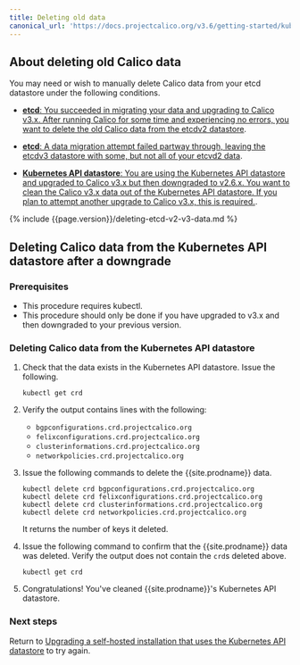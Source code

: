 ```yaml
---
title: Deleting old data
canonical_url: 'https://docs.projectcalico.org/v3.6/getting-started/kubernetes/upgrade/delete'
---
```


## About deleting old Calico data

You may need or wish to manually delete Calico data from your etcd datastore under the
following conditions.
  
- [**etcd**: You succeeded in migrating your data and upgrading to Calico v3.x. After
  running Calico for some time and experiencing no errors, you want to delete
  the old Calico data from the etcdv2 datastore](#deleting-calico-data-from-etcdv2-after-a-successful-migration-and-upgrade).
  
- [**etcd**: A data migration attempt failed partway through, leaving the etcdv3 datastore
  with some, but not all of your etcvd2 data](#deleting-calico-data-from-etcdv3-after-a-partial-migration).

- [**Kubernetes API datastore**: You are using the Kubernetes API datastore and upgraded 
  to Calico v3.x but then downgraded to v2.6.x. You want to clean the Calico v3.x data out of
  the Kubernetes API datastore. If you plan to attempt another upgrade to
  Calico v3.x, this is required.](#deleting-calico-data-from-the-kubernetes-api-datastore-after-a-downgrade).

{% include {{page.version}}/deleting-etcd-v2-v3-data.md %}

## Deleting Calico data from the Kubernetes API datastore after a downgrade

### Prerequisites

- This procedure requires kubectl.
- This procedure should only be done if you have upgraded to v3.x and then
  downgraded to your previous version.

### Deleting Calico data from the Kubernetes API datastore

1. Check that the data exists in the Kubernetes API datastore. Issue the
   following.

   ```
   kubectl get crd
   ```

1. Verify the output contains lines with the following:
   - `bgpconfigurations.crd.projectcalico.org`
   - `felixconfigurations.crd.projectcalico.org`
   - `clusterinformations.crd.projectcalico.org`
   - `networkpolicies.crd.projectcalico.org`


1. Issue the following commands to delete the {{site.prodname}} data.

   ```
   kubectl delete crd bgpconfigurations.crd.projectcalico.org
   kubectl delete crd felixconfigurations.crd.projectcalico.org
   kubectl delete crd clusterinformations.crd.projectcalico.org
   kubectl delete crd networkpolicies.crd.projectcalico.org
   ```

   It returns the number of keys it deleted.

1. Issue the following command to confirm that the {{site.prodname}} data was deleted.
   Verify the output does not contain the `crd`s deleted above.

   ```
   kubectl get crd
   ```

1. Congratulations! You've cleaned {{site.prodname}}'s Kubernetes API
   datastore.

### Next steps

Return to [Upgrading a self-hosted installation that uses the Kubernetes API
datastore](upgrade#upgrading-an-installation-that-uses-the-kubernetes-api-datastore)
to try again.

